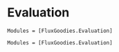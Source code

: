 # Evaluation

```@index
Modules = [FluxGoodies.Evaluation]
```

```@autodocs
Modules = [FluxGoodies.Evaluation]
```
